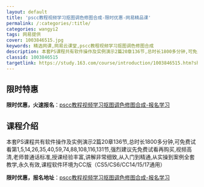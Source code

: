 ```yaml
---
layout: default
title: 'pscc教程视频学习抠图调色修图合成-限时优惠-网易精品课'
permalink: /:categories/:title/
categories: wangyi2
tags: 网易提供
cover: 1003846515.jpg
keywords: 精选网课,网易云课堂,pscc教程视频学习抠图调色修图合成
description: 本套PS课程共有软件操作及实例演示2篇20章136节,总时长1800多分钟,可免费试看第1,5,14,26,35,40,
classid: 1003846515
targetlink: https://study.163.com/course/introduction/1003846515.htm?share=1&shareId=1025206652&utm_campaign=share&utm_medium=iphoneShare&utm_source=&utm_u=1025206652
---
```


## 限时特惠

**限时优惠，火速报名**：[pscc教程视频学习抠图调色修图合成-报名学习](https://study.163.com/course/introduction/1003846515.htm?share=1&shareId=1025206652&utm_campaign=share&utm_medium=iphoneShare&utm_source=&utm_u=1025206652)

## 课程介绍

本套PS课程共有软件操作及实例演示2篇20章136节,总时长1800多分钟,可免费试看第1,5,14,26,35,40,59,74,88,108,116,131节,强烈建议先免费试看再购买,视频高清,老师普通话标准,授课经验丰富,讲解非常细致,从入门到精通,从实操到案例全套教学,永久有效,课程软件环境为CC版（CS5/CS6/CC14/15/17通用）

**限时优惠，报名地址**：[pscc教程视频学习抠图调色修图合成-报名学习](https://study.163.com/course/introduction/1003846515.htm?share=1&shareId=1025206652&utm_campaign=share&utm_medium=iphoneShare&utm_source=&utm_u=1025206652)

